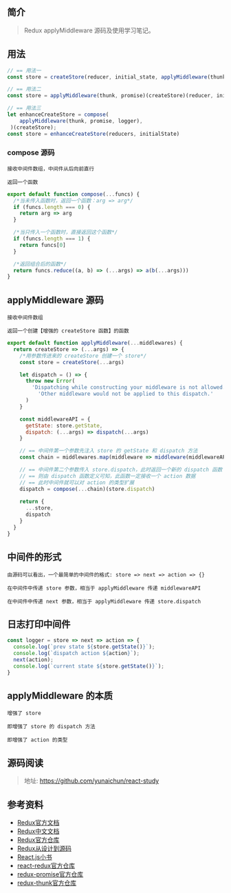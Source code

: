 ## 简介

> Redux applyMiddleware 源码及使用学习笔记。

## 用法

```js
// == 用法一
const store = createStore(reducer, initial_state, applyMiddleware(thunk, promise, logger))

// == 用法二
const store = applyMiddleware(thunk, promise)(createStore)(reducer, initialState)

// == 用法三
let enhanceCreateStore = compose(
    applyMiddleware(thunk, promise, logger),
 )(createStore);
const store = enhanceCreateStore(reducers, initialState)
```

### compose 源码

```text
接收中间件数组，中间件从后向前直行

返回一个函数
```

```js
export default function compose(...funcs) {
  /*当未传入函数时，返回一个函数：arg => arg*/
  if (funcs.length === 0) {
    return arg => arg
  }

  /*当只传入一个函数时，直接返回这个函数*/
  if (funcs.length === 1) {
    return funcs[0]
  }

  /*返回组合后的函数*/
  return funcs.reduce((a, b) => (...args) => a(b(...args)))
}
```

## applyMiddleware 源码

```text
接收中间件数组

返回一个创建【增强的 createStore 函数】的函数
```

```js
export default function applyMiddleware(...middlewares) {
  return createStore => (...args) => {
    /*用参数传进来的 createStore 创建一个 store*/
    const store = createStore(...args)

    let dispatch = () => {
      throw new Error(
        'Dispatching while constructing your middleware is not allowed. ' +
          'Other middleware would not be applied to this dispatch.'
      )
    }

    const middlewareAPI = {
      getState: store.getState,
      dispatch: (...args) => dispatch(...args)
    }

    // == 中间件第一个参数先注入 store 的 getState 和 dispatch 方法
    const chain = middlewares.map(middleware => middleware(middlewareAPI))

    // == 中间件第二个参数传入 store.dispatch，此时返回一个新的 dispatch 函数
    // == 则由 dispatch 函数定义可知，此函数一定接收一个 action 数据
    // == 此时中间件就可以对 action 的类型扩展
    dispatch = compose(...chain)(store.dispatch)
   
    return {
      ...store,
      dispatch
    }
  }
}
```

## 中间件的形式

```text
由源码可以看出，一个最简单的中间件的格式: store => next => action => {}

在中间件中传递 store 参数，相当于 applyMiddleware 传递 middlewareAPI

在中间件中传递 next 参数，相当于 applyMiddleware 传递 store.dispatch
```

## 日志打印中间件

```js
const logger = store => next => action => {
  console.log(`prev state ${store.getState()}`);
  console.log(`dispatch action ${action}`);
  next(action);
  console.log(`current state ${store.getState()}`);
}
```

## applyMiddleware 的本质

```text
增强了 store

即增强了 store 的 dispatch 方法

即增强了 action 的类型
```

## 源码阅读

> 地址: https://github.com/yunaichun/react-study

## 参考资料

- [Redux官方文档](https://redux.js.org/introduction/getting-started)
- [Redux中文文档](http://cn.redux.js.org/)
- [Redux官方仓库](https://github.com/reduxjs/redux)
- [Redux从设计到源码](https://tech.meituan.com/2017/07/14/redux-design-code.html)
- [React.js小书](http://huziketang.mangojuice.top/books/react/lesson30)
- [react-redux官方仓库](https://github.com/reduxjs/react-redux)
- [redux-promise官方仓库](https://github.com/redux-utilities/redux-promise)
- [redux-thunk官方仓库](https://github.com/reduxjs/redux-thunk)
